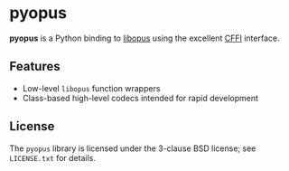 # pyopus

**pyopus** is a Python binding to [libopus](http://opus-codec.org/) using the excellent [CFFI](https://cffi.readthedocs.org/) interface.

## Features

- Low-level `libopus` function wrappers
- Class-based high-level codecs intended for rapid development

## License

The `pyopus` library is licensed under the 3-clause BSD license; see `LICENSE.txt` for details.